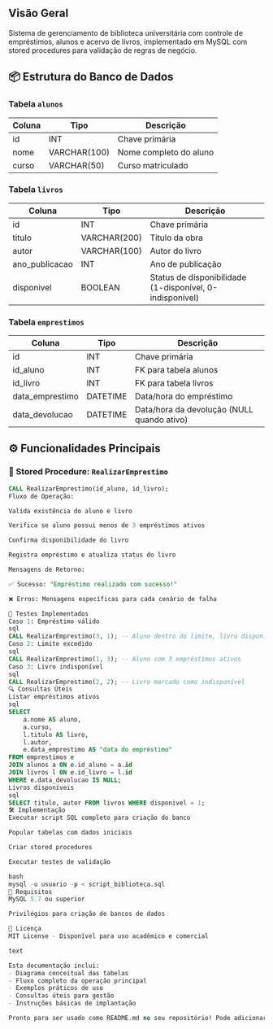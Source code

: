 
## Visão Geral
Sistema de gerenciamento de biblioteca universitária com controle de empréstimos, alunos e acervo de livros, implementado em MySQL com stored procedures para validação de regras de negócio.

## 📦 Estrutura do Banco de Dados

### Tabela `alunos`
| Coluna        | Tipo         | Descrição                |
|---------------|--------------|--------------------------|
| id            | INT          | Chave primária           |
| nome          | VARCHAR(100) | Nome completo do aluno   |
| curso         | VARCHAR(50)  | Curso matriculado        |

### Tabela `livros`
| Coluna           | Tipo         | Descrição                     |
|------------------|--------------|-------------------------------|
| id               | INT          | Chave primária                |
| titulo           | VARCHAR(200) | Título da obra                |
| autor            | VARCHAR(100) | Autor do livro                |
| ano_publicacao   | INT          | Ano de publicação             |
| disponivel       | BOOLEAN      | Status de disponibilidade (1-disponível, 0-indisponível) |

### Tabela `emprestimos`
| Coluna           | Tipo         | Descrição                     |
|------------------|--------------|-------------------------------|
| id               | INT          | Chave primária                |
| id_aluno         | INT          | FK para tabela alunos         |
| id_livro         | INT          | FK para tabela livros         |
| data_emprestimo  | DATETIME     | Data/hora do empréstimo       |
| data_devolucao   | DATETIME     | Data/hora da devolução (NULL quando ativo) |

## ⚙️ Funcionalidades Principais

### 📖 Stored Procedure: `RealizarEmprestimo`
```sql
CALL RealizarEmprestimo(id_aluno, id_livro);
Fluxo de Operação:

Valida existência do aluno e livro

Verifica se aluno possui menos de 3 empréstimos ativos

Confirma disponibilidade do livro

Registra empréstimo e atualiza status do livro

Mensagens de Retorno:

✅ Sucesso: "Empréstimo realizado com sucesso!"

❌ Erros: Mensagens específicas para cada cenário de falha

🧪 Testes Implementados
Caso 1: Empréstimo válido
sql
CALL RealizarEmprestimo(3, 1); -- Aluno dentro do limite, livro disponível
Caso 2: Limite excedido
sql
CALL RealizarEmprestimo(1, 3); -- Aluno com 3 empréstimos ativos
Caso 3: Livro indisponível
sql
CALL RealizarEmprestimo(2, 2); -- Livro marcado como indisponível
🔍 Consultas Úteis
Listar empréstimos ativos
sql
SELECT 
    a.nome AS aluno,
    a.curso,
    l.titulo AS livro,
    l.autor,
    e.data_emprestimo AS "data do empréstimo"
FROM emprestimos e
JOIN alunos a ON e.id_aluno = a.id
JOIN livros l ON e.id_livro = l.id
WHERE e.data_devolucao IS NULL;
Livros disponíveis
sql
SELECT titulo, autor FROM livros WHERE disponivel = 1;
🛠️ Implementação
Executar script SQL completo para criação do banco

Popular tabelas com dados iniciais

Criar stored procedures

Executar testes de validação

bash
mysql -u usuario -p < script_biblioteca.sql
📌 Requisitos
MySQL 5.7 ou superior

Privilégios para criação de bancos de dados

📄 Licença
MIT License - Disponível para uso acadêmico e comercial

text

Esta documentação inclui:
- Diagrama conceitual das tabelas
- Fluxo completo da operação principal
- Exemplos práticos de uso
- Consultas úteis para gestão
- Instruções básicas de implantação

Pronto para ser usado como README.md no seu repositório! Pode adicionar badges, exemplos de saída ou diagramas ER conforme necessidade.
